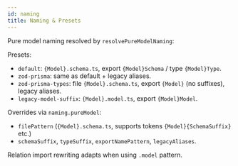 ```yaml
---
id: naming
title: Naming & Presets
---
```


Pure model naming resolved by `resolvePureModelNaming`:

Presets:

- `default`: `{Model}.schema.ts`, export `{Model}Schema` / type `{Model}Type`.
- `zod-prisma`: same as default + legacy aliases.
- `zod-prisma-types`: file `{Model}.schema.ts`, export `{Model}` (no suffixes), legacy aliases.
- `legacy-model-suffix`: `{Model}.model.ts`, export `{Model}Model`.

Overrides via `naming.pureModel`:

- `filePattern` (`{Model}.schema.ts`, supports tokens `{Model}{SchemaSuffix}` etc.)
- `schemaSuffix`, `typeSuffix`, `exportNamePattern`, `legacyAliases`.

Relation import rewriting adapts when using `.model` pattern.
